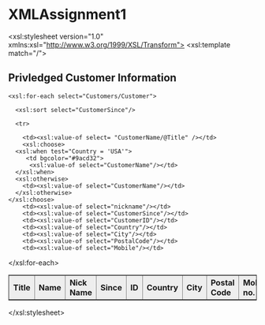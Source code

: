 # XMLAssignment1
<?xml version="1.0" encoding="ISO-8859-1"?>
<xsl:stylesheet version="1.0"
xmlns:xsl="http://www.w3.org/1999/XSL/Transform">
<xsl:template match="/">
  <html>
  <body>

  <h2>Privledged Customer Information</h2>
  <table border="1">
    <tr bgcolor="#EEEEEE">
      <th align="left">Title</th>
      <th align="left">Name</th>
      <th align="left">Nick Name</th>
      <th align="left">Since</th>
      <th align="left">ID</th>
      <th align="left">Country</th>
      <th align="left">City</th>
      <th align="left">Postal Code</th>
      <th align="left">Mobile no.</th>
    </tr>

    <xsl:for-each select="Customers/Customer">

      <xsl:sort select="CustomerSince"/>

      <tr>

        <td><xsl:value-of select= "CustomerName/@Title" /></td>
        <xsl:choose>
      <xsl:when test="Country = 'USA'">
         <td bgcolor="#9acd32"> 
          <xsl:value-of select="CustomerName"/></td>
      </xsl:when>
      <xsl:otherwise>
        <td><xsl:value-of select="CustomerName"/></td>
      </xsl:otherwise>
    </xsl:choose>
        <td><xsl:value-of select="nickname"/></td>
        <td><xsl:value-of select="CustomerSince"/></td>
        <td><xsl:value-of select="CustomerID"/></td>
        <td><xsl:value-of select="Country"/></td>
        <td><xsl:value-of select="City"/></td>
        <td><xsl:value-of select="PostalCode"/></td>
        <td><xsl:value-of select="Mobile"/></td>
  </tr>

</xsl:for-each>
</table>

</body>
</html>
</xsl:template>

</xsl:stylesheet>



